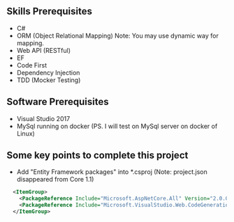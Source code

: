 ## Skills Prerequisites

- C#
- ORM (Object Relational Mapping) Note: You may use dynamic way for mapping.
- Web API (RESTful)
- EF
- Code First
- Dependency Injection
- TDD (Mocker Testing)


## Software Prerequisites
- Visual Studio 2017
- MySql running on docker (PS. I will test on MySql server on docker of Linux)


## Some key points to complete this project

- Add "Entity Framework packages" into *.csproj (Note: project.json disappeared from Core 1.1)

```xml
  <ItemGroup>
    <PackageReference Include="Microsoft.AspNetCore.All" Version="2.0.0" />
    <PackageReference Include="Microsoft.VisualStudio.Web.CodeGeneration.Design" Version="2.0.0" />
  </ItemGroup>
```
